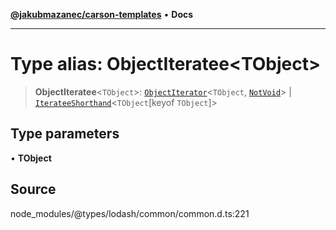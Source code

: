[**@jakubmazanec/carson-templates**](../../../README.md) • **Docs**

---

# Type alias: ObjectIteratee\<TObject\>

> **ObjectIteratee**\<`TObject`\>: [`ObjectIterator`](ObjectIterator.md)\<`TObject`,
> [`NotVoid`](NotVoid.md)\> \| [`IterateeShorthand`](IterateeShorthand.md)\<`TObject`\[keyof
> `TObject`\]\>

## Type parameters

• **TObject**

## Source

node_modules/@types/lodash/common/common.d.ts:221
